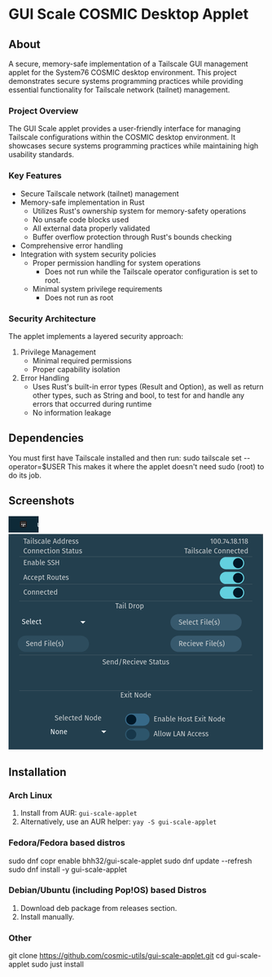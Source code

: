 # GUI Scale COSMIC Desktop Applet

## About
A secure, memory-safe implementation of a Tailscale GUI management applet for the System76 COSMIC desktop environment. This project demonstrates secure systems programming practices while providing essential functionality for Tailscale network (tailnet) management.

### Project Overview
The GUI Scale applet provides a user-friendly interface for managing Tailscale configurations within the COSMIC desktop environment. It showcases secure systems programming practices while maintaining high usability standards.

### Key Features
- Secure Tailscale network (tailnet) management
- Memory-safe implementation in Rust
    - Utilizes Rust's ownership system for memory-safety operations
    - No unsafe code blocks used
    - All external data properly validated
    - Buffer overflow protection through Rust's bounds checking
- Comprehensive error handling
- Integration with system security policies
    - Proper permission handling for system operations
        - Does not run while the Tailscale operator configuration is set to root.
    - Minimal system privilege requirements
        - Does not run as root

### Security Architecture
The applet implements a layered security approach:
1. Privilege Management
    - Minimal required permissions
    - Proper capability isolation
2. Error Handling
    - Uses Rust's built-in error types (Result and Option), as well as return other types, such as String and bool, to test for and handle any errors that occurred during runtime
    - No information leakage

## Dependencies
You must first have Tailscale installed and then run:
sudo tailscale set --operator=$USER
This makes it where the applet doesn't need sudo (root) to do its job.

## Screenshots
![gui-scale-applet-panel](/screenshots/gui-scale-panel.png)
![gui-scale-applet-open](/screenshots/gui-scale-applet-open.png)

## Installation
### Arch Linux
1. Install from AUR: `gui-scale-applet`
2. Alternatively, use an AUR helper: `yay -S gui-scale-applet`

### Fedora/Fedora based distros
sudo dnf copr enable bhh32/gui-scale-applet
sudo dnf update --refresh
sudo dnf install -y gui-scale-applet

### Debian/Ubuntu (including Pop!OS) based Distros
1. Download deb package from releases section.
2. Install manually.

### Other
git clone https://github.com/cosmic-utils/gui-scale-applet.git
cd gui-scale-applet
sudo just install